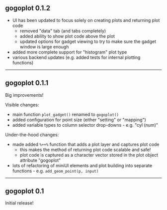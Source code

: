## gogoplot 0.1.2

* UI has been updated to focus solely on creating plots and returning plot code
    * removed "data" tab (and tabs completely)
    * added ability to show plot code above the plot
    * updated options for gadget viewing to try to make sure the gadget window is large enough
* added more complete support for "histogram" plot type
* various backend updates (e.g. added tests for internal plotting functions)


-------------
## gogoplot 0.1.1
Big improvements!

Visible changes:
* main function `plot_gadget()` renamed to `gogoplot()`
* added configuration for point size (either "setting" or "mapping")
* added variable types to column selector drop-downs - e.g. "cyl (num)"

Under-the-hood changes:
* made added `%++%` function that adds a plot layer and captures plot code
  * this makes the method of returning plot code scalable and safe!
  * plot code is captured as a character vector stored in the plot object attribute "gogoplot"
* lots of refactoring of miniUI elements and plot building into separate functions - e.g. `add_geom_point(p, input)`


-------------
## gogoplot 0.1

Initial release!
